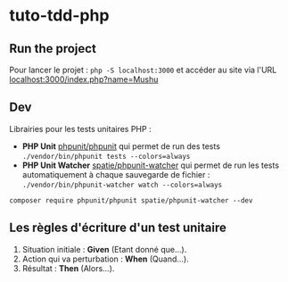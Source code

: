 # tuto-tdd-php

## Run the project

Pour lancer le projet : `php -S localhost:3000` et accéder au site via l'URL [localhost:3000/index.php?name=Mushu](localhost:3000/index.php?name=Mushu)

## Dev

Librairies pour les tests unitaires PHP :

- **PHP Unit** [phpunit/phpunit](https://packagist.org/packages/phpunit/phpunit) qui permet de run des tests `./vendor/bin/phpunit tests --colors=always`
- **PHP Unit Watcher** [spatie/phpunit-watcher](https://packagist.org/packages/spatie/phpunit-watcher) qui permet de run les tests automatiquement à chaque sauvegarde de fichier : `./vendor/bin/phpunit-watcher watch --colors=always`

```shel
composer require phpunit/phpunit spatie/phpunit-watcher --dev
```

## Les règles d'écriture d'un test unitaire

1. Situation initiale : **Given** (Etant donné que...).
2. Action qui va perturbation  : **When** (Quand...).
3. Résultat : **Then** (Alors...).